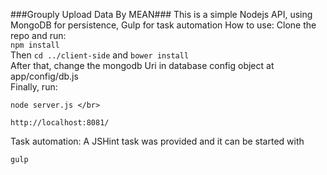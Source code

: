 ###Grouply Upload Data By MEAN###
This is a simple Nodejs API, using MongoDB for persistence, Gulp for task automation 
How to use:
Clone the repo and run: </br>
     `npm install` </br>
Then `cd ../client-side` and `bower install` </br>
After that, change the mongodb Uri in database config object at app/config/db.js </br>
Finally, run: </br>

	node server.js </br>

`http://localhost:8081/`  </br>


Task automation:
A JSHint task was provided and it can be started with

	gulp
